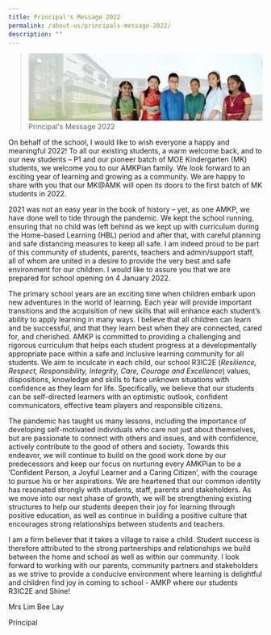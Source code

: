 ```yaml
---
title: Principal's Message 2022
permalink: /about-us/principals-message-2022/
description: ""
---
```

> ![](/images/About%20Us/banner2-with%20bg.jpg)
>Principal's Message 2022

On behalf of the school, I would like to wish everyone a happy and meaningful 2022! To all our existing students, a warm welcome back, and to our new students – P1 and our pioneer batch of MOE Kindergarten (MK) students, we welcome you to our AMKPian family. We look forward to an exciting year of learning and growing as a community. We are happy to share with you that our MK@AMK will open its doors to the first batch of MK students in 2022.

2021 was not an easy year in the book of history – yet, as one AMKP, we have done well to tide through the pandemic. We kept the school running, ensuring that no child was left behind as we kept up with curriculum during the Home-based Learning (HBL) period and after that, with careful planning and safe distancing measures to keep all safe. I am indeed proud to be part of this community of students, parents, teachers and admin/support staff, all of whom are united in a desire to provide the very best and safe environment for our children. I would like to assure you that we are prepared for school opening on 4 January 2022.

The primary school years are an exciting time when children embark upon new adventures in the world of learning.  Each year will provide important transitions and the acquisition of new skills that will enhance each student’s ability to apply learning in many ways.  I believe that all children can learn and be successful, and that they learn best when they are connected, cared for, and cherished. AMKP is committed to providing a challenging and rigorous curriculum that helps each student progress at a developmentally appropriate pace within a safe and inclusive learning community for all students.  We aim to inculcate in each child, our school R3IC2E (*Resilience, Respect, Responsibility, Integrity, Care, Courage and Excellence*) values, dispositions, knowledge and skills to face unknown situations with confidence as they learn for life. Specifically, we believe that our students can be self-directed learners with an optimistic outlook, confident communicators, effective team players and responsible citizens.

The pandemic has taught us many lessons, including the importance of developing self-motivated individuals who care not just about themselves, but are passionate to connect with others and issues, and with confidence, actively contribute to the good of others and society. Towards this endeavor, we will continue to build on the good work done by our predecessors and keep our focus on nurturing every AMKPian to be a ‘Confident Person, a Joyful Learner and a Caring Citizen’, with the courage to pursue his or her aspirations. We are heartened that our common identity has resonated strongly with students, staff, parents and stakeholders. As we move into our next phase of growth, we will be strengthening existing structures to help our students deepen their joy for learning through positive education, as well as continue in building a positive culture that encourages strong relationships between students and teachers. 

I am a firm believer that it takes a village to raise a child. Student success is therefore attributed to the strong partnerships and relationships we build between the home and school as well as within our community. I look forward to working with our parents, community partners and stakeholders as we strive to provide a conducive environment where learning is delightful and children find joy in coming to school - AMKP where our students R3IC2E and Shine!

Mrs Lim Bee Lay


Principal